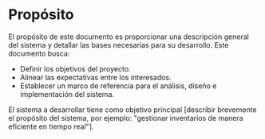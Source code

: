 # Propósito

El propósito de este documento es proporcionar una descripción general del sistema y detallar las bases necesarias para su desarrollo. Este documento busca:

- Definir los objetivos del proyecto.
- Alinear las expectativas entre los interesados.
- Establecer un marco de referencia para el análisis, diseño e implementación del sistema.

El sistema a desarrollar tiene como objetivo principal [describir brevemente el propósito del sistema, por ejemplo: "gestionar inventarios de manera eficiente en tiempo real"].
